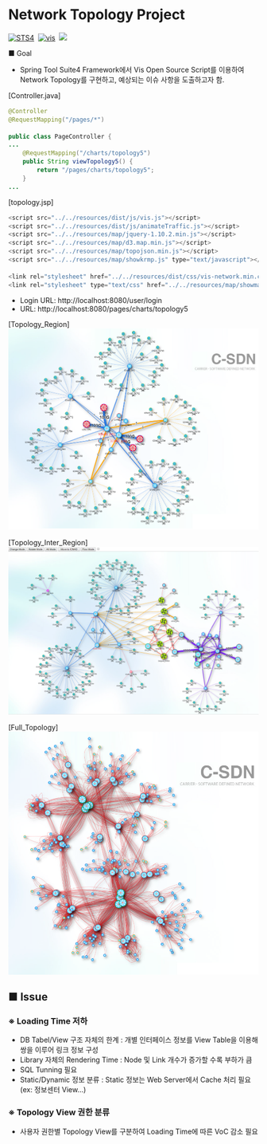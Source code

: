 # Network Topology Project
[![STS4](https://img.shields.io/badge/Spring%20Tool%20Suite%204-Version%3A%204.4.0.RELEASE-green)](https://spring.io/tools)&nbsp;
[![vis](https://img.shields.io/badge/vis.js-community%20edition-blue)](https://visjs.github.io/vis-network/examples/)&nbsp;
![](https://img.shields.io/github/repo-size/mincloud1501/Network_Topology.svg?label=Repo%20size&style=flat-square)&nbsp;

■ Goal
- Spring Tool Suite4 Framework에서 Vis Open Source Script를 이용하여 Network Topology를 구현하고, 예상되는 이슈 사항을 도출하고자 함.

[Controller.java]
```java
@Controller
@RequestMapping("/pages/*")

public class PageController {
...
	@RequestMapping("/charts/topology5")
    public String viewTopology5() {
        return "/pages/charts/topology5"; 
    }
...
```

[topology.jsp]
```js
<script src="../../resources/dist/js/vis.js"></script>
<script src="../../resources/dist/js/animateTraffic.js"></script>
<script src="../../resources/map/jquery-1.10.2.min.js"></script>
<script src="../../resources/map/d3.map.min.js"></script>
<script src="../../resources/map/topojson.min.js"></script>
<script src="../../resources/map/showkrmp.js" type="text/javascript"></script>

<link rel="stylesheet" href="../../resources/dist/css/vis-network.min.css"/>
<link rel="stylesheet" type="text/css" href="../../resources/map/showmaps.css">
```

- Login URL: http://localhost:8080/user/login 
- URL: http://localhost:8080/pages/charts/topology5 

[Topology_Region]
![topology1](images/Topology1.png)

[Topology_Inter_Region]
![topology2](images/Topology2.png)

[Full_Topology]
![full_topology](images/Full_Topology1.png)

## ■ Issue

### ※ Loading Time 저하
 - DB Tabel/View 구조 자체의 한계 : 개별 인터페이스 정보를 View Table을 이용해 쌍을 이루어 링크 정보 구성
 - Library 자체의 Rendering Time : Node 및 Link 개수가 증가할 수록 부하가 큼
 - SQL Tunning 필요
 - Static/Dynamic 정보 분류 : Static 정보는 Web Server에서 Cache 처리 필요 (ex: 정보센터 View...)

### ※ Topology View 권한 분류
 - 사용자 권한별 Topology View를 구분하여 Loading Time에 따른 VoC 감소 필요

